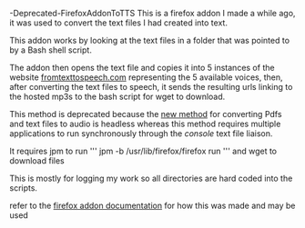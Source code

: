 -Deprecated-FirefoxAddonToTTS
This is a firefox addon I made a while ago, it was used to convert the text files I had created into text.

This addon works by looking at the text files in a folder that was pointed to by a Bash shell script.

The addon then opens the text file and copies it into 5 instances of the website [fromtexttospeech.com](www.fromtexttospeech.com) representing the 5 available voices, then, after converting the text files to speech, it sends the resulting urls linking to the hosted mp3s to the bash script for wget to download.

This method is deprecated because the [new method](https://github.com/KhalfaniWadlington/Convert-Book-or-PDF-To-Audio) for converting Pdfs and text files to audio is headless whereas this method requires multiple applications to run synchronously through the *console* text file liaison.

It requires jpm to run ''' jpm -b /usr/lib/firefox/firefox run ''' and wget to download files

This is mostly for logging my work so all directories are hard coded into the scripts.

refer to the [firefox addon documentation](https://developer.mozilla.org/en-US/Add-ons/SDK) for how this was made and may be used
